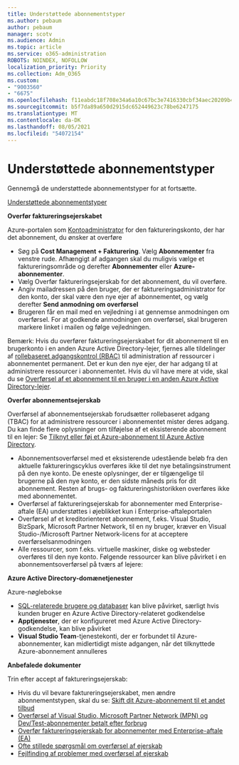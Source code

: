 ```yaml
---
title: Understøttede abonnementstyper
ms.author: pebaum
author: pebaum
manager: scotv
ms.audience: Admin
ms.topic: article
ms.service: o365-administration
ROBOTS: NOINDEX, NOFOLLOW
localization_priority: Priority
ms.collection: Adm_O365
ms.custom:
- "9003560"
- "6675"
ms.openlocfilehash: f11eabdc18f708e34a6a10c67bc3e7416330cbf34aec20209b42252ffa0ab018
ms.sourcegitcommit: b5f7da89a650d2915dc652449623c78be6247175
ms.translationtype: MT
ms.contentlocale: da-DK
ms.lasthandoff: 08/05/2021
ms.locfileid: "54072154"
---
```

# <a name="supported-subscription-types"></a>Understøttede abonnementstyper

Gennemgå de understøttede abonnementstyper for at fortsætte.

[Understøttede abonnementstyper](https://docs.microsoft.com/azure/billing/billing-subscription-transfer?WT.mc_id=Portal-Microsoft_Azure_Support#supported-subscription-types)

**Overfør faktureringsejerskabet**

Azure-portalen som [Kontoadministrator](https://ms.portal.azure.com/) for den faktureringskonto, der har det abonnement, du ønsker at overføre

- Søg på **Cost Management + Fakturering**. Vælg **Abonnementer** fra venstre rude. Afhængigt af adgangen skal du muligvis vælge et faktureringsområde og derefter **Abonnementer** eller **Azure-abonnementer**.
- Vælg Overfør faktureringsejerskab for det abonnement, du vil overføre.
- Angiv mailadressen på den bruger, der er faktureringsadministrator for den konto, der skal være den nye ejer af abonnementet, og vælg derefter **Send anmodning om overførsel**
- Brugeren får en mail med en vejledning i at gennemse anmodningen om overførsel. For at godkende anmodningen om overførsel, skal brugeren markere linket i mailen og følge vejledningen.

Bemærk: Hvis du overfører faktureringsejerskabet for dit abonnement til en brugerkonto i en anden Azure Active Directory-lejer, fjernes alle tildelinger af [rollebaseret adgangskontrol (RBAC)](https://docs.microsoft.com/azure/role-based-access-control/overview?WT.mc_id=Portal-Microsoft_Azure_Support) til administration af ressourcer i abonnementet permanent. Det er kun den nye ejer, der har adgang til at administrere ressourcer i abonnementet. Hvis du vil have mere at vide, skal du se [Overførsel af et abonnement til en bruger i en anden Azure Active Directory-lejer](https://docs.microsoft.com/azure/active-directory/managed-identities-azure-resources/known-issues?WT.mc_id=Portal-Microsoft_Azure_Support).

**Overfør abonnementsejerskab**

Overførsel af abonnementsejerskab forudsætter rollebaseret adgang (TBAC) for at administrere ressourcer i abonnementet mister deres adgang. Du kan finde flere oplysninger om tilføjelse af et eksisterende abonnement til en lejer: Se [Tilknyt eller føj et Azure-abonnement til Azure Active Directory](https://docs.microsoft.com/azure/active-directory/fundamentals/active-directory-how-subscriptions-associated-directory?WT.mc_id=Portal-Microsoft_Azure_Support).

- Abonnementsoverførsel med et eksisterende udestående beløb fra den aktuelle faktureringscyklus overføres ikke til det nye betalingsinstrument på den nye konto. De eneste oplysninger, der er tilgængelige til brugerne på den nye konto, er den sidste måneds pris for dit abonnement. Resten af brugs- og faktureringshistorikken overføres ikke med abonnementet.
- Overførsel af faktureringsejerskab for abonnementer med Enterprise-aftale (EA) understøttes i øjeblikket kun i Enterprise-aftaleportalen
- Overførsel af et kreditorienteret abonnement, f.eks. Visual Studio, BizSpark, Microsoft Partner Network, til en ny bruger, kræver en Visual Studio-/Microsoft Partner Network-licens for at acceptere overførselsanmodningen
- Alle ressourcer, som f.eks. virtuelle maskiner, diske og websteder overføres til den nye konto. Følgende ressourcer kan blive påvirket i en abonnementsoverførsel på tværs af lejere:

**Azure Active Directory-domænetjenester**

Azure-nøglebokse

- [SQL-relaterede brugere og databaser](https://docs.microsoft.com/azure/sql-database/sql-database-aad-authentication-configure?WT.mc_id=Portal-Microsoft_Azure_Support) kan blive påvirket, særligt hvis kunden bruger en Azure Active Directory-relateret godkendelse
- **Apptjenester**, der er konfigureret med Azure Active Directory-godkendelse, kan blive påvirket
- **Visual Studio Team**-tjenestekonti, der er forbundet til Azure-abonnementer, kan midlertidigt miste adgangen, når det tilknyttede Azure-abonnement annulleres

**Anbefalede dokumenter**

Trin efter accept af faktureringsejerskab:

- Hvis du vil bevare faktureringsejerskabet, men ændre abonnementstypen, skal du se: [Skift dit Azure-abonnement til et andet tilbud](https://docs.microsoft.com/azure/billing/billing-how-to-switch-azure-offer?WT.mc_id=Portal-Microsoft_Azure_Support)
- [Overførsel af Visual Studio, Microsoft Partner Network (MPN) og Dev/Test-abonnementer betalt efter forbrug](https://docs.microsoft.com/azure/billing/billing-subscription-transfer?WT.mc_id=Portal-Microsoft_Azure_Support#transferring-visual-studio-microsoft-partner-network-mpn-and-pay-as-you-go-devtest-subscriptions)
- [Overfør faktureringsejerskab for abonnementer med Enterprise-aftale (EA)](https://docs.microsoft.com/azure/billing/billing-subscription-transfer?WT.mc_id=Portal-Microsoft_Azure_Support#transfer-billing-ownership-of-enterprise-agreement-ea-subscriptions)
- [Ofte stillede spørgsmål om overførsel af ejerskab](https://docs.microsoft.com/azure/billing/billing-subscription-transfer?WT.mc_id=Portal-Microsoft_Azure_Support#frequently-asked-questions-faq-for-senders)
- [Fejlfinding af problemer med overførsel af ejerskab](https://docs.microsoft.com/azure/billing/billing-subscription-transfer?WT.mc_id=Portal-Microsoft_Azure_Support#troubleshooting)